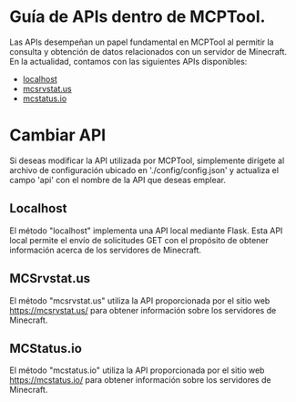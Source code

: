 
# Guía de APIs dentro de MCPTool.

Las APIs desempeñan un papel fundamental en MCPTool al permitir la consulta y obtención de datos relacionados con un servidor de Minecraft. En la actualidad, contamos con las siguientes APIs disponibles:

- [localhost](#localhost)
- [mcsrvstat.us](#mcsrvstat.us)
- [mcstatus.io](#mcstatus.io)

# Cambiar API
Si deseas modificar la API utilizada por MCPTool, simplemente dirígete al archivo de configuración ubicado en './config/config.json' y actualiza el campo 'api' con el nombre de la API que deseas emplear. 

## Localhost
El método "localhost" implementa una API local mediante Flask. Esta API local permite el envío de solicitudes GET con el propósito de obtener información acerca de los servidores de Minecraft.

## MCSrvstat.us
El método "mcsrvstat.us" utiliza la API proporcionada por el sitio web https://mcsrvstat.us/ para obtener información sobre los servidores de Minecraft.

## MCStatus.io
El método "mcstatus.io" utiliza la API proporcionada por el sitio web https://mcstatus.io/ para obtener información sobre los servidores de Minecraft.
